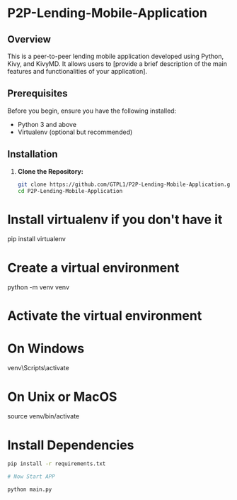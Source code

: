 # P2P-Lending-Mobile-Application

## Overview

This is a peer-to-peer lending mobile application developed using Python, Kivy, and KivyMD. It allows users to [provide a brief description of the main features and functionalities of your application].

## Prerequisites

Before you begin, ensure you have the following installed:

- Python 3 and above 
- Virtualenv (optional but recommended)

## Installation

1. **Clone the Repository:**

   ```bash
   git clone https://github.com/GTPL1/P2P-Lending-Mobile-Application.git
   cd P2P-Lending-Mobile-Application

# Install virtualenv if you don't have it

pip install virtualenv

# Create a virtual environment


python -m venv venv

# Activate the virtual environment

# On Windows
venv\Scripts\activate

# On Unix or MacOS
source venv/bin/activate


# Install Dependencies

```bash
pip install -r requirements.txt

# Now Start APP

python main.py